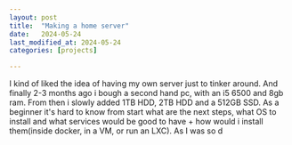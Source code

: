 ```yaml
---
layout: post
title:  "Making a home server"
date:   2024-05-24
last_modified_at: 2024-05-24
categories: [projects]

---
```


I kind of liked the idea of having my own server just to tinker around. And finally 2-3 months ago i bough a second hand pc, with an i5 6500 and 8gb ram. From then i slowly added 1TB HDD, 2TB HDD and a 512GB SSD. As a beginner it's hard to know from start what are the next steps, what OS to install and what services would be good to have + how would i install them(inside docker, in a VM, or run an LXC).
As I was so d
